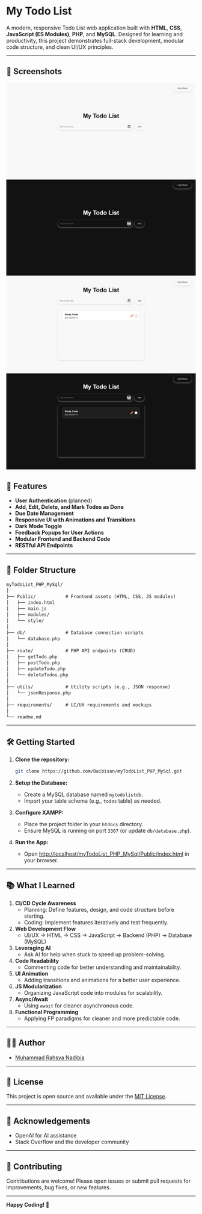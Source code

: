 # My Todo List

A modern, responsive Todo List web application built with **HTML**, **CSS**, **JavaScript (ES Modules)**, **PHP**, and **MySQL**. Designed for learning and productivity, this project demonstrates full-stack development, modular code structure, and clean UI/UX principles.

---

## 📸 Screenshots

![Light Mode](./img/default_light_ss.png)
![Dark Mode](./img/default_dark_ss.png)
![Todo Added Light](./img/todoAdded_light_ss.png)
![Todo Added Dark](./img/todoAdded_dark_ss.png)



## 🚀 Features

- **User Authentication** (planned)
- **Add, Edit, Delete, and Mark Todos as Done**
- **Due Date Management**
- **Responsive UI with Animations and Transitions**
- **Dark Mode Toggle**
- **Feedback Popups for User Actions**
- **Modular Frontend and Backend Code**
- **RESTful API Endpoints**

---

## 📁 Folder Structure

```
myTodoList_PHP_MySql/
│
├── Public/           # Frontend assets (HTML, CSS, JS modules)
│   ├── index.html
│   ├── main.js
│   ├── modules/
│   └── style/
│
├── db/               # Database connection scripts
│   └── database.php
│
├── route/            # PHP API endpoints (CRUD)
│   ├── getTodo.php
│   ├── postTodo.php
│   ├── updateTodo.php
│   └── deleteTodos.php
│
├── utils/            # Utility scripts (e.g., JSON response)
│   └── jsonResponse.php
│
├── requirements/     # UI/UX requirements and mockups
│
└── readme.md
```

---

## 🛠️ Getting Started

1. **Clone the repository:**
   ```sh
   git clone https://github.com/Daibisan/myTodoList_PHP_MySql.git
   ```

2. **Setup the Database:**
   - Create a MySQL database named `mytodolistdb`.
   - Import your table schema (e.g., `todos` table) as needed.

3. **Configure XAMPP:**
   - Place the project folder in your `htdocs` directory.
   - Ensure MySQL is running on port `3307` (or update `db/database.php`).

4. **Run the App:**
   - Open [http://localhost/myTodoList_PHP_MySql/Public/index.html](http://localhost/myTodoList_PHP_MySql/Public/index.html) in your browser.

---

## 📚 What I Learned

1. **CI/CD Cycle Awareness**
    - Planning: Define features, design, and code structure before starting.
    - Coding: Implement features iteratively and test frequently.
2. **Web Development Flow**
    - UI/UX → HTML → CSS → JavaScript → Backend (PHP) → Database (MySQL)
3. **Leveraging AI**
    - Ask AI for help when stuck to speed up problem-solving.
4. **Code Readability**
    - Commenting code for better understanding and maintainability.
5. **UI Animation**
    - Adding transitions and animations for a better user experience.
6. **JS Modularization**
    - Organizing JavaScript code into modules for scalability.
7. **Async/Await**
    - Using `await` for cleaner asynchronous code.
8. **Functional Programming**
    - Applying FP paradigms for cleaner and more predictable code.

---

## 🧑‍💻 Author

- [Muhammad Rahsya Nadibia](https://github.com/Daibisan)

---

## 📄 License

This project is open source and available under the [MIT License](LICENSE).

---

## 🙏 Acknowledgements

- OpenAI for AI assistance
- Stack Overflow and the developer community

---

## 🤝 Contributing

Contributions are welcome! Please open issues or submit pull requests for improvements, bug fixes, or new features.

---


**Happy Coding! 🚀**
